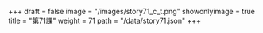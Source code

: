 +++
draft = false 
image = "/images/story71_c_t.png" 
showonlyimage = true 
title = "第71課" 
weight = 71 
path = "/data/story71.json" 
+++
